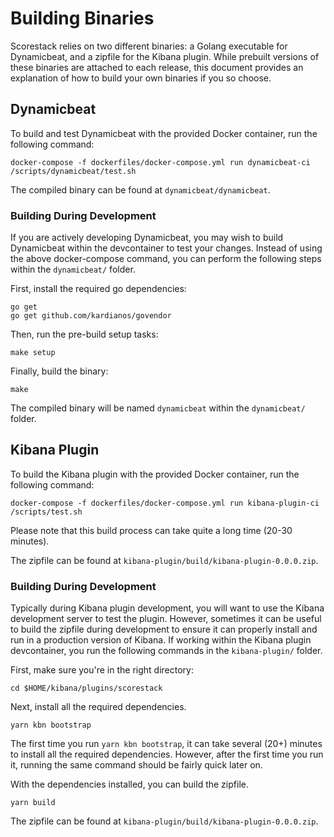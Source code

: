 Building Binaries
=================

Scorestack relies on two different binaries: a Golang executable for Dynamicbeat, and a zipfile for the Kibana plugin. While prebuilt versions of these binaries are attached to each release, this document provides an explanation of how to build your own binaries if you so choose.

Dynamicbeat
-----------

To build and test Dynamicbeat with the provided Docker container, run the following command:

```shell
docker-compose -f dockerfiles/docker-compose.yml run dynamicbeat-ci /scripts/dynamicbeat/test.sh
```

The compiled binary can be found at `dynamicbeat/dynamicbeat`.

### Building During Development

If you are actively developing Dynamicbeat, you may wish to build Dynamicbeat within the devcontainer to test your changes. Instead of using the above docker-compose command, you can perform the following steps within the `dynamicbeat/` folder.

First, install the required go dependencies:

```shell
go get
go get github.com/kardianos/govendor
```

Then, run the pre-build setup tasks:

```shell
make setup
```

Finally, build the binary:

```shell
make
```

The compiled binary will be named `dynamicbeat` within the `dynamicbeat/` folder.

Kibana Plugin
-------------

To build the Kibana plugin with the provided Docker container, run the following command:

```shell
docker-compose -f dockerfiles/docker-compose.yml run kibana-plugin-ci /scripts/test.sh
```

Please note that this build process can take quite a long time (20-30 minutes).

The zipfile can be found at `kibana-plugin/build/kibana-plugin-0.0.0.zip`.

### Building During Development

Typically during Kibana plugin development, you will want to use the Kibana development server to test the plugin. However, sometimes it can be useful to build the zipfile during development to ensure it can properly install and run in a production version of Kibana. If working within the Kibana plugin devcontainer, you run the following commands in the `kibana-plugin/` folder.

First, make sure you're in the right directory:

```shell
cd $HOME/kibana/plugins/scorestack
```

Next, install all the required dependencies.

```shell
yarn kbn bootstrap
```

The first time you run `yarn kbn bootstrap`, it can take several (20+) minutes to install all the required dependencies. However, after the first time you run it, running the same command should be fairly quick later on.

With the dependencies installed, you can build the zipfile.

```shell
yarn build
```

The zipfile can be found at `kibana-plugin/build/kibana-plugin-0.0.0.zip`.